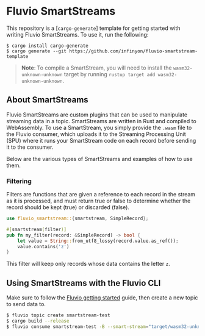 # Fluvio SmartStreams

This repository is a [`cargo-generate`] template for getting started
with writing Fluvio SmartStreams. To use it, run the following:

```
$ cargo install cargo-generate
$ cargo generate --git https://github.com/infinyon/fluvio-smartstream-template
```

> **Note**: To compile a SmartStream, you will need to install the `wasm32-unknown-unknown`
> target by running `rustup target add wasm32-unknown-unknown`.

## About SmartStreams

Fluvio SmartStreams are custom plugins that can be used to manipulate
streaming data in a topic. SmartStreams are written in Rust and compiled
to WebAssembly. To use a SmartStream, you simply provide the `.wasm` file
to the Fluvio consumer, which uploads it to the Streaming Processing Unit
(SPU) where it runs your SmartStream code on each record before sending
it to the consumer.

Below are the various types of SmartStreams and examples of how to use them.

### Filtering

Filters are functions that are given a reference to each record in the
stream as it is processed, and must return true or false to determine
whether the record should be kept (true) or discarded (false).

```rust
use fluvio_smartstream::{smartstream, SimpleRecord};

#[smartstream(filter)]
pub fn my_filter(record: &SimpleRecord) -> bool {
    let value = String::from_utf8_lossy(record.value.as_ref());
    value.contains('z')
}
```

This filter will keep only records whose data contains the letter `z`.

## Using SmartStreams with the Fluvio CLI

Make sure to follow the [Fluvio getting started] guide, then create a new
topic to send data to.

[Fluvio getting started]: https://www.fluvio.io/docs/getting-started/

```bash
$ fluvio topic create smartstream-test
$ cargo build --release
$ fluvio consume smartstream-test -B --smart-stream="target/wasm32-unknown-unknown/release/{{project-name}}"
```
